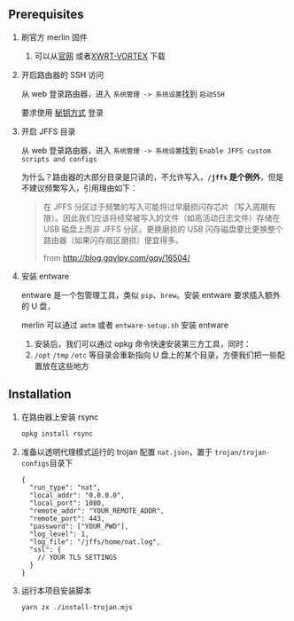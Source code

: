 ## Prerequisites

1. 刷官方 merlin 固件

   1. 可以从[官网](https://www.asuswrt-merlin.net/) 或者[XWRT-VORTEX](http://xvtx.ru/xwrt/index.htm) 下载

2. 开启路由器的 SSH 访问

   从 web 登录路由器，进入 `系统管理 -> 系统设置`找到 `启动SSH`

   要求使用 [秘钥方式](https://git-scm.com/book/zh/v2/%E6%9C%8D%E5%8A%A1%E5%99%A8%E4%B8%8A%E7%9A%84-Git-%E7%94%9F%E6%88%90-SSH-%E5%85%AC%E9%92%A5) 登录

3. 开启 JFFS 目录

   从 web 登录路由器，进入 `系统管理 -> 系统设置`找到 `Enable JFFS custom scripts and configs`

   为什么？路由器的大部分目录是只读的，不允许写入，**`/jffs` 是个例外**，但是不建议频繁写入，引用理由如下：

   > 在 JFFS 分区过于频繁的写入可能将过早磨损闪存芯片（写入周期有限）。因此我们应该将经常被写入的文件（如高活动日志文件）存储在 USB 磁盘上而非 JFFS 分区。更换磨损的 USB 闪存磁盘要比更换整个路由器（如果闪存扇区磨损）便宜得多。
   >
   > from http://blog.gqylpy.com/gqy/16504/

4. 安装 entware

   entware 是一个包管理工具，类似 `pip`、`brew`。安装 entware 要求插入额外的 U 盘，

   merlin 可以通过 `amtm` 或者 `entware-setup.sh` 安装 entware

   1. 安装后，我们可以通过 opkg 命令快速安装第三方工具，同时：
   2. `/opt` `/tmp` `/etc` 等目录会重新指向 U 盘上的某个目录，方便我们把一些配置放在这些地方

## Installation

1. 在路由器上安装 rsync

   ```bash
   opkg install rsync
   ```

2. 准备以透明代理模式运行的 trojan 配置 `nat.json`，置于 `trojan/trojan-configs`目录下

   ```jsonc
   {
     "run_type": "nat",
     "local_addr": "0.0.0.0",
     "local_port": 1080,
     "remote_addr": "YOUR_REMOTE_ADDR",
     "remote_port": 443,
     "password": ["YOUR_PWD"],
     "log_level": 1,
     "log_file": "/jffs/home/nat.log",
     "ssl": {
       // YOUR TLS SETTINGS
     }
   }
   ```

3. 运行本项目安装脚本

   ```bash
   yarn zx ./install-trojan.mjs
   ```
